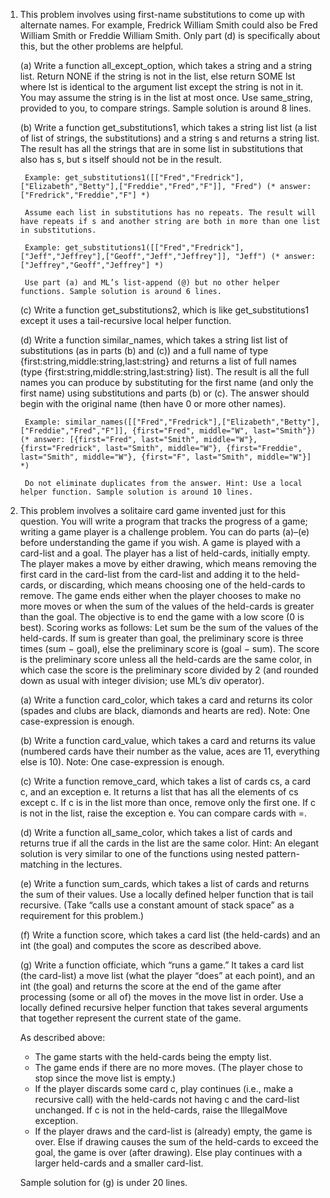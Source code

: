 1. This problem involves using first-name substitutions to come up with alternate names. For example, Fredrick William Smith could also be Fred William Smith or Freddie William Smith. Only part (d) is specifically about this, but the other problems are helpful.

    (a) Write a function all_except_option, which takes a string and a string list. Return NONE if the string is not in the list, else return SOME lst where lst is identical to the argument list except the string is not in it. You may assume the string is in the list at most once. Use same_string, provided to you, to compare strings. Sample solution is around 8 lines.

    (b) Write a function get_substitutions1, which takes a string list list (a list of list of strings, the substitutions) and a string s and returns a string list. The result has all the strings that are in some list in substitutions that also has s, but s itself should not be in the result. 
    
        Example: get_substitutions1([["Fred","Fredrick"],["Elizabeth","Betty"],["Freddie","Fred","F"]], "Fred") (* answer: ["Fredrick","Freddie","F"] *) 
        
        Assume each list in substitutions has no repeats. The result will have repeats if s and another string are both in more than one list in substitutions. 
        
        Example: get_substitutions1([["Fred","Fredrick"],["Jeff","Jeffrey"],["Geoff","Jeff","Jeffrey"]], "Jeff") (* answer: ["Jeffrey","Geoff","Jeffrey"] *) 
        
        Use part (a) and ML’s list-append (@) but no other helper functions. Sample solution is around 6 lines. 

    (c) Write a function get_substitutions2, which is like get_substitutions1 except it uses a tail-recursive local helper function. 

    (d) Write a function similar_names, which takes a string list list of substitutions (as in parts (b) and (c)) and a full name of type {first:string,middle:string,last:string} and returns a list of full names (type {first:string,middle:string,last:string} list). The result is all the full names you can produce by substituting for the first name (and only the first name) using substitutions and parts (b) or (c). The answer should begin with the original name (then have 0 or more other names).

        Example: similar_names([["Fred","Fredrick"],["Elizabeth","Betty"],["Freddie","Fred","F"]], {first="Fred", middle="W", last="Smith"}) (* answer: [{first="Fred", last="Smith", middle="W"}, {first="Fredrick", last="Smith", middle="W"}, {first="Freddie", last="Smith", middle="W"}, {first="F", last="Smith", middle="W"}] *) 
        
        Do not eliminate duplicates from the answer. Hint: Use a local helper function. Sample solution is around 10 lines.

2. This problem involves a solitaire card game invented just for this question. You will write a program that tracks the progress of a game; writing a game player is a challenge problem. You can do parts (a)–(e) before understanding the game if you wish. A game is played with a card-list and a goal. The player has a list of held-cards, initially empty. The player makes a move by either drawing, which means removing the first card in the card-list from the card-list and adding it to the held-cards, or discarding, which means choosing one of the held-cards to remove. The game ends either when the player chooses to make no more moves or when the sum of the values of the held-cards is greater than the goal. The objective is to end the game with a low score (0 is best). Scoring works as follows: Let sum be the sum of the values of the held-cards. If sum is greater than goal, the preliminary score is three times (sum − goal), else the preliminary score is (goal − sum). The score is the preliminary score unless all the held-cards are the same color, in which case the score is the preliminary score divided by 2 (and rounded down as usual with integer division; use ML’s div operator).
   
    (a) Write a function card_color, which takes a card and returns its color (spades and clubs are black, diamonds and hearts are red). Note: One case-expression is enough. 
   
    (b) Write a function card_value, which takes a card and returns its value (numbered cards have their number as the value, aces are 11, everything else is 10). Note: One case-expression is enough. 

    (c) Write a function remove_card, which takes a list of cards cs, a card c, and an exception e. It returns a list that has all the elements of cs except c. If c is in the list more than once, remove only the first one. If c is not in the list, raise the exception e. You can compare cards with =. 

    (d) Write a function all_same_color, which takes a list of cards and returns true if all the cards in the list are the same color. Hint: An elegant solution is very similar to one of the functions using nested pattern-matching in the lectures. 

    (e) Write a function sum_cards, which takes a list of cards and returns the sum of their values. Use a locally defined helper function that is tail recursive. (Take “calls use a constant amount of stack space” as a requirement for this problem.) 

    (f) Write a function score, which takes a card list (the held-cards) and an int (the goal) and computes the score as described above. 

    (g) Write a function officiate, which “runs a game.” It takes a card list (the card-list) a move list (what the player “does” at each point), and an int (the goal) and returns the score at the end of the game after processing (some or all of) the moves in the move list in order. Use a locally defined recursive helper function that takes several arguments that together represent the current state of the game. 

    As described above:
    * The game starts with the held-cards being the empty list. 
    * The game ends if there are no more moves. (The player chose to stop since the move list is    empty.) 
    * If the player discards some card c, play continues (i.e., make a recursive call) with the     held-cards not having c and the card-list unchanged. If c is not in the held-cards, raise the   IllegalMove exception. 
    * If the player draws and the card-list is (already) empty, the game is over. Else if drawing   causes the sum of the held-cards to exceed the goal, the game is over (after drawing). Else play continues with a larger held-cards and a smaller card-list.

    Sample solution for (g) is under 20 lines.